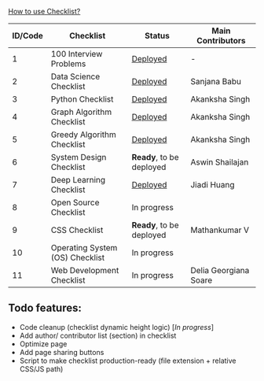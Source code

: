 
[How to use Checklist?](https://iq.opengenus.org/use-checklist/)

| ID/Code | Checklist | Status | Main Contributors |
|---|---|---|---|
| 1 | 100 Interview Problems | [Deployed](https://iq.opengenus.org/100-interview-problems/) | - |
| 2 | Data Science Checklist | [Deployed](https://iq.opengenus.org/data-science-checklist/) | Sanjana Babu |
| 3 | Python Checklist | [Deployed](https://iq.opengenus.org/python-checklist/) | Akanksha Singh |
| 4 | Graph Algorithm Checklist | [Deployed](https://iq.opengenus.org/graph-algorithms-checklist/) | Akanksha Singh |
| 5 | Greedy Algorithm Checklist | [Deployed](https://iq.opengenus.org/greedy-algorithms-checklist/) | Akanksha Singh |
| 6 | System Design Checklist | **Ready**, to be deployed | Aswin Shailajan |
| 7 | Deep Learning Checklist | [Deployed](https://iq.opengenus.org/deep-learning-checklist/) | Jiadi Huang |
| 8 | Open Source Checklist | In progress | |
| 9 | CSS Checklist | **Ready**, to be deployed | Mathankumar V |
| 10 | Operating System (OS) Checklist | In progress | |
| 11 | Web Development Checklist | In progress | Delia Georgiana Soare |

## Todo features:

* Code cleanup (checklist dynamic height logic) [_In progress_]
* Add author/ contributor list (section) in checklist
* Optimize page
* Add page sharing buttons
* Script to make checklist production-ready (file extension + relative CSS/JS path)
